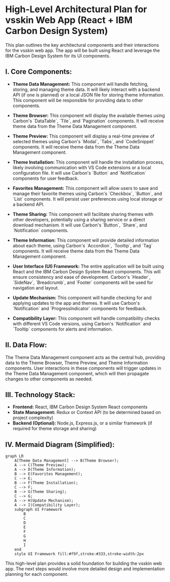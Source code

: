 # High-Level Architectural Plan for vsskin Web App (React + IBM Carbon Design System)

This plan outlines the key architectural components and their interactions for the vsskin web app. The app will be built using React and leverage the IBM Carbon Design System for its UI components.

## I. Core Components:

* **Theme Data Management:** This component will handle fetching, storing, and managing theme data. It will likely interact with a backend API (if one is planned) or a local JSON file for storing theme information. This component will be responsible for providing data to other components.

* **Theme Browser:** This component will display the available themes using Carbon's \`DataTable\`, \`Tile\`, and \`Pagination\` components. It will receive theme data from the Theme Data Management component.

* **Theme Preview:** This component will display a real-time preview of selected themes using Carbon's \`Modal\`, \`Tabs\`, and \`CodeSnippet\` components. It will receive theme data from the Theme Data Management component.

* **Theme Installation:** This component will handle the installation process, likely involving communication with VS Code extensions or a local configuration file. It will use Carbon's \`Button\` and \`Notification\` components for user feedback.

* **Favorites Management:** This component will allow users to save and manage their favorite themes using Carbon's \`Checkbox\`, \`Button\`, and \`List\` components. It will persist user preferences using local storage or a backend API.

* **Theme Sharing:** This component will facilitate sharing themes with other developers, potentially using a sharing service or a direct download mechanism. It will use Carbon's \`Button\`, \`Share\`, and \`Notification\` components.

* **Theme Information:** This component will provide detailed information about each theme, using Carbon's \`Accordion\`, \`Tooltip\`, and \`Tag\` components. It will receive theme data from the Theme Data Management component.

* **User Interface (UI) Framework:** The entire application will be built using React and the IBM Carbon Design System React components. This will ensure consistency and ease of development. Carbon's \`Header\`, \`SideNav\`, \`Breadcrumb\`, and \`Footer\` components will be used for navigation and layout.

* **Update Mechanism:** This component will handle checking for and applying updates to the app and themes. It will use Carbon's \`Notification\` and \`ProgressIndicator\` components for feedback.

* **Compatibility Layer:** This component will handle compatibility checks with different VS Code versions, using Carbon's \`Notification\` and \`Tooltip\` components for alerts and information.


## II. Data Flow:

The Theme Data Management component acts as the central hub, providing data to the Theme Browser, Theme Preview, and Theme Information components. User interactions in these components will trigger updates in the Theme Data Management component, which will then propagate changes to other components as needed.

## III. Technology Stack:

* **Frontend:** React, IBM Carbon Design System React components
* **State Management:** Redux or Context API (to be determined based on project complexity)
* **Backend (Optional):** Node.js, Express.js, or a similar framework (if required for theme storage and sharing)


## IV. Mermaid Diagram (Simplified):

```mermaid
graph LR
    A[Theme Data Management] --> B(Theme Browser);
    A --> C(Theme Preview);
    A --> D(Theme Information);
    B --> E(Favorites Management);
    C --> E;
    B --> F(Theme Installation);
    C --> F;
    B --> G(Theme Sharing);
    C --> G;
    A --> H(Update Mechanism);
    A --> I(Compatibility Layer);
    subgraph UI Framework
        B
        C
        D
        E
        F
        G
        H
        I
    end
    style UI Framework fill:#f9f,stroke:#333,stroke-width:2px
```

This high-level plan provides a solid foundation for building the vsskin web app. The next steps would involve more detailed design and implementation planning for each component.
